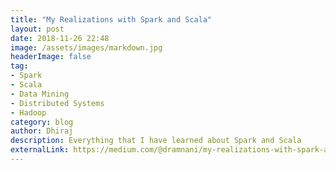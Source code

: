 ```yaml
---
title: "My Realizations with Spark and Scala"
layout: post
date: 2018-11-26 22:48
image: /assets/images/markdown.jpg
headerImage: false
tag:
- Spark
- Scala
- Data Mining
- Distributed Systems
- Hadoop
category: blog
author: Dhiraj
description: Everything that I have learned about Spark and Scala
externalLink: https://medium.com/@dramnani/my-realizations-with-spark-and-scala-5f5886d97919
---
```

